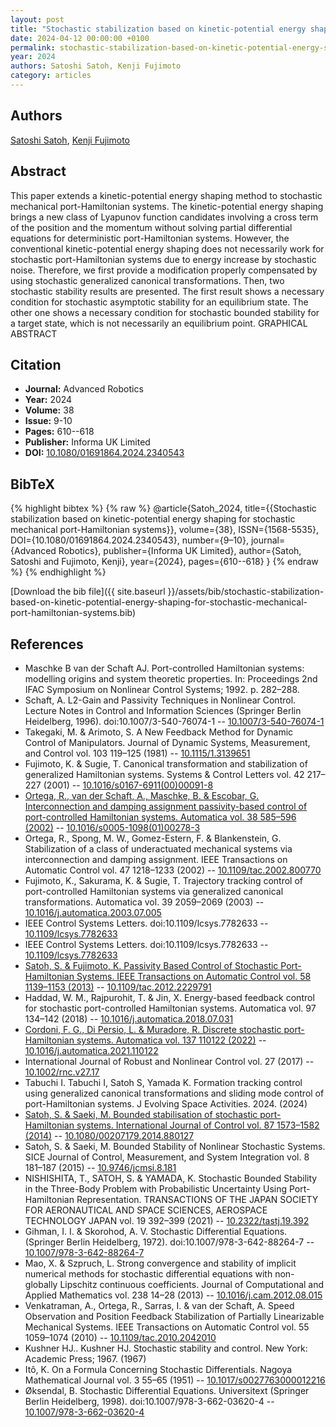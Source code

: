 ```yaml
---
layout: post
title: "Stochastic stabilization based on kinetic-potential energy shaping for stochastic mechanical port-Hamiltonian systems"
date: 2024-04-12 00:00:00 +0100
permalink: stochastic-stabilization-based-on-kinetic-potential-energy-shaping-for-stochastic-mechanical-port-hamiltonian-systems
year: 2024
authors: Satoshi Satoh, Kenji Fujimoto
category: articles
---
```

 
## Authors
[Satoshi Satoh](authors/satoshi-satoh), [Kenji Fujimoto](authors/kenji-fujimoto)
 
## Abstract
This paper extends a kinetic-potential energy shaping method to stochastic mechanical port-Hamiltonian systems. The kinetic-potential energy shaping brings a new class of Lyapunov function candidates involving a cross term of the position and the momentum without solving partial differential equations for deterministic port-Hamiltonian systems. However, the conventional kinetic-potential energy shaping does not necessarily work for stochastic port-Hamiltonian systems due to energy increase by stochastic noise. Therefore, we first provide a modification properly compensated by using stochastic generalized canonical transformations. Then, two stochastic stability results are presented. The first result shows a necessary condition for stochastic asymptotic stability for an equilibrium state. The other one shows a necessary condition for stochastic bounded stability for a target state, which is not necessarily an equilibrium point. GRAPHICAL ABSTRACT
 
## Citation
- **Journal:** Advanced Robotics
- **Year:** 2024
- **Volume:** 38
- **Issue:** 9-10
- **Pages:** 610--618
- **Publisher:** Informa UK Limited
- **DOI:** [10.1080/01691864.2024.2340543](https://doi.org/10.1080/01691864.2024.2340543)
 
## BibTeX
{% highlight bibtex %}
{% raw %}
@article{Satoh_2024,
  title={{Stochastic stabilization based on kinetic-potential energy shaping for stochastic mechanical port-Hamiltonian systems}},
  volume={38},
  ISSN={1568-5535},
  DOI={10.1080/01691864.2024.2340543},
  number={9–10},
  journal={Advanced Robotics},
  publisher={Informa UK Limited},
  author={Satoh, Satoshi and Fujimoto, Kenji},
  year={2024},
  pages={610--618}
}
{% endraw %}
{% endhighlight %}
 
[Download the bib file]({{ site.baseurl }}/assets/bib/stochastic-stabilization-based-on-kinetic-potential-energy-shaping-for-stochastic-mechanical-port-hamiltonian-systems.bib)
 
## References
- Maschke B van der Schaft AJ. Port-controlled Hamiltonian systems: modelling origins and system theoretic properties. In: Proceedings 2nd IFAC Symposium on Nonlinear Control Systems; 1992. p. 282–288.
- Schaft, A. L2-Gain and Passivity Techniques in Nonlinear Control. Lecture Notes in Control and Information Sciences (Springer Berlin Heidelberg, 1996). doi:10.1007/3-540-76074-1 -- [10.1007/3-540-76074-1](https://doi.org/10.1007/3-540-76074-1)
- Takegaki, M. & Arimoto, S. A New Feedback Method for Dynamic Control of Manipulators. Journal of Dynamic Systems, Measurement, and Control vol. 103 119–125 (1981) -- [10.1115/1.3139651](https://doi.org/10.1115/1.3139651)
- Fujimoto, K. & Sugie, T. Canonical transformation and stabilization of generalized Hamiltonian systems. Systems &amp; Control Letters vol. 42 217–227 (2001) -- [10.1016/s0167-6911(00)00091-8](https://doi.org/10.1016/s0167-6911(00)00091-8)
- [Ortega, R., van der Schaft, A., Maschke, B. & Escobar, G. Interconnection and damping assignment passivity-based control of port-controlled Hamiltonian systems. Automatica vol. 38 585–596 (2002)](interconnection-and-damping-assignment-passivity-based-control-of-port-controlled-hamiltonian-systems) -- [10.1016/s0005-1098(01)00278-3](https://doi.org/10.1016/s0005-1098(01)00278-3)
- Ortega, R., Spong, M. W., Gomez-Estern, F. & Blankenstein, G. Stabilization of a class of underactuated mechanical systems via interconnection and damping assignment. IEEE Transactions on Automatic Control vol. 47 1218–1233 (2002) -- [10.1109/tac.2002.800770](https://doi.org/10.1109/tac.2002.800770)
- Fujimoto, K., Sakurama, K. & Sugie, T. Trajectory tracking control of port-controlled Hamiltonian systems via generalized canonical transformations. Automatica vol. 39 2059–2069 (2003) -- [10.1016/j.automatica.2003.07.005](https://doi.org/10.1016/j.automatica.2003.07.005)
- IEEE Control Systems Letters. doi:10.1109/lcsys.7782633 -- [10.1109/lcsys.7782633](https://doi.org/10.1109/lcsys.7782633)
- IEEE Control Systems Letters. doi:10.1109/lcsys.7782633 -- [10.1109/lcsys.7782633](https://doi.org/10.1109/lcsys.7782633)
- [Satoh, S. & Fujimoto, K. Passivity Based Control of Stochastic Port-Hamiltonian Systems. IEEE Transactions on Automatic Control vol. 58 1139–1153 (2013)](passivity-based-control-of-stochastic-port-hamiltonian-systems) -- [10.1109/tac.2012.2229791](https://doi.org/10.1109/tac.2012.2229791)
- Haddad, W. M., Rajpurohit, T. & Jin, X. Energy-based feedback control for stochastic port-controlled Hamiltonian systems. Automatica vol. 97 134–142 (2018) -- [10.1016/j.automatica.2018.07.031](https://doi.org/10.1016/j.automatica.2018.07.031)
- [Cordoni, F. G., Di Persio, L. & Muradore, R. Discrete stochastic port-Hamiltonian systems. Automatica vol. 137 110122 (2022)](discrete-stochastic-port-hamiltonian-systems) -- [10.1016/j.automatica.2021.110122](https://doi.org/10.1016/j.automatica.2021.110122)
- International Journal of Robust and Nonlinear Control vol. 27 (2017) -- [10.1002/rnc.v27.17](https://doi.org/10.1002/rnc.v27.17)
- Tabuchi I. Tabuchi I, Satoh S, Yamada K. Formation tracking control using generalized canonical transformations and sliding mode control of port-Hamiltonian systems. J Evolving Space Activities. 2024. (2024)
- [Satoh, S. & Saeki, M. Bounded stabilisation of stochastic port-Hamiltonian systems. International Journal of Control vol. 87 1573–1582 (2014)](bounded-stabilisation-of-stochastic-port-hamiltonian-systems) -- [10.1080/00207179.2014.880127](https://doi.org/10.1080/00207179.2014.880127)
- Satoh, S. & Saeki, M. Bounded Stability of Nonlinear Stochastic Systems. SICE Journal of Control, Measurement, and System Integration vol. 8 181–187 (2015) -- [10.9746/jcmsi.8.181](https://doi.org/10.9746/jcmsi.8.181)
- NISHISHITA, T., SATOH, S. & YAMADA, K. Stochastic Bounded Stability in the Three-Body Problem with Probabilistic Uncertainty Using Port-Hamiltonian Representation. TRANSACTIONS OF THE JAPAN SOCIETY FOR AERONAUTICAL AND SPACE SCIENCES, AEROSPACE TECHNOLOGY JAPAN vol. 19 392–399 (2021) -- [10.2322/tastj.19.392](https://doi.org/10.2322/tastj.19.392)
- Gihman, I. I. & Skorohod, A. V. Stochastic Differential Equations. (Springer Berlin Heidelberg, 1972). doi:10.1007/978-3-642-88264-7 -- [10.1007/978-3-642-88264-7](https://doi.org/10.1007/978-3-642-88264-7)
- Mao, X. & Szpruch, L. Strong convergence and stability of implicit numerical methods for stochastic differential equations with non-globally Lipschitz continuous coefficients. Journal of Computational and Applied Mathematics vol. 238 14–28 (2013) -- [10.1016/j.cam.2012.08.015](https://doi.org/10.1016/j.cam.2012.08.015)
- Venkatraman, A., Ortega, R., Sarras, I. & van der Schaft, A. Speed Observation and Position Feedback Stabilization of Partially Linearizable Mechanical Systems. IEEE Transactions on Automatic Control vol. 55 1059–1074 (2010) -- [10.1109/tac.2010.2042010](https://doi.org/10.1109/tac.2010.2042010)
- Kushner HJ.. Kushner HJ. Stochastic stability and control. New York: Academic Press; 1967. (1967)
- Itô, K. On a Formula Concerning Stochastic Differentials. Nagoya Mathematical Journal vol. 3 55–65 (1951) -- [10.1017/s0027763000012216](https://doi.org/10.1017/s0027763000012216)
- Øksendal, B. Stochastic Differential Equations. Universitext (Springer Berlin Heidelberg, 1998). doi:10.1007/978-3-662-03620-4 -- [10.1007/978-3-662-03620-4](https://doi.org/10.1007/978-3-662-03620-4)

